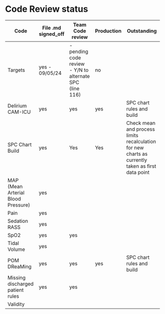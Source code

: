 # Code Review status 


Code|File .md signed_off|Team Code review|Production|Outstanding|
|---|---|---|---|---|
Targets|yes - 09/05/24|- pending code review <br> - Y/N to alternate SPC (line 116)|no||
Delirium CAM-ICU |yes|yes|yes|SPC chart rules and build|
SPC Chart Build|yes|Yes|Yes|Check mean and process limits recalculation for new charts as currently taken as first data point||no|no|no||
MAP (Mean Arterial Blood Pressure)|yes||||
Pain|yes||||
Sedation RASS|yes||||
SpO2|yes|yes|||
Tidal Volume|yes||||
POM DReaMing|yes|yes|yes|SPC chart rules and build|
Missing discharged patient rules|yes|yes||||
Validity|||||
